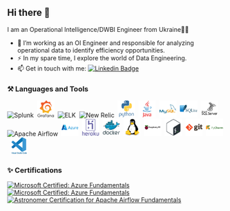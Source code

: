 ## Hi there 👋

I am an Operational Intelligence/DWBI Engineer from Ukraine💙💛

- 🔭 I’m working as an OI Engineer and responsible for analyzing operational data to identify efficiency opportunities.
- ⚡ In my spare time, I explore the world of Data Engineering.
- 📫 Get in touch with me: [![Linkedin Badge](https://img.shields.io/badge/-Oleh%20Pelekh-blue?style=flat&logo=Linkedin&logoColor=white)](https://www.linkedin.com/in/oleh-pelekh/)

### ⚒️ Languages and Tools

<div>
  <img src="https://kogia.io/wp-content/uploads/2021/02/splunk-e1613831080651.png" title="Splunk" alt="Splunk" width="40" height="40"/>&nbsp;
  <img src="https://github.com/devicons/devicon/blob/master/icons/grafana/grafana-original-wordmark.svg" title="Grafana" alt="Grafana" width="40" height="40"/>&nbsp;
  <img src="https://cdn.freebiesupply.com/logos/large/2x/elasticsearch-logo-png-transparent.png" title="ELK" alt="ELK" width="40" height="40"/>&nbsp;
  <img src="https://seeklogo.com/images/N/new-relic-logo-E7CC1E9143-seeklogo.com.png" title="New Relic" alt="New Relic" width="40" height="40"/>&nbsp;
  <img src="https://github.com/devicons/devicon/blob/master/icons/python/python-original-wordmark.svg" title="Python" alt="Python" width="40" height="40"/>&nbsp;
  <img src="https://github.com/devicons/devicon/blob/master/icons/java/java-original-wordmark.svg" title="Java" alt="Java" width="40" height="40"/>&nbsp;
  <img src="https://github.com/devicons/devicon/blob/master/icons/mysql/mysql-original-wordmark.svg" title="MySQL" alt="MySQL" width="40" height="40"/>&nbsp;
  <img src="https://github.com/devicons/devicon/blob/master/icons/sqlite/sqlite-original-wordmark.svg" title="SQLite" alt="SQLite" width="40" height="40"/>&nbsp;
  <img src="https://github.com/devicons/devicon/blob/master/icons/microsoftsqlserver/microsoftsqlserver-plain-wordmark.svg" title="" alt="" width="40" height="40"/>&nbsp;
  <img src="https://airflow.apache.org/docs/apache-airflow/stable/_images/pin_large.png" title="Apache Airflow" alt="Apache Airflow" width="40" height="40"/>&nbsp;
  <img src="https://github.com/devicons/devicon/blob/master/icons/azure/azure-original-wordmark.svg" title="Azure" alt="Azure" width="40" height="40"/>&nbsp;
  <img src="https://github.com/devicons/devicon/blob/master/icons/heroku/heroku-original-wordmark.svg" title="Heroku" alt="Heroku" width="40" height="40"/>&nbsp;
  <img src="https://github.com/devicons/devicon/blob/master/icons/docker/docker-original-wordmark.svg" title="Docker" alt="Docker" width="40" height="40"/>&nbsp;
  <img src="https://github.com/devicons/devicon/blob/master/icons/linux/linux-original.svg" title="Linux" alt="Linux" width="40" height="40"/>&nbsp;
  <img src="https://github.com/devicons/devicon/blob/master/icons/raspberrypi/raspberrypi-original-wordmark.svg" title="RaspberryPi" alt="RaspberryPi" width="40" height="40"/>&nbsp;
  <img src="https://github.com/devicons/devicon/blob/master/icons/bash/bash-original.svg" title="Bash" alt="Bash" width="40" height="40"/>&nbsp;
  <img src="https://github.com/devicons/devicon/blob/master/icons/git/git-original-wordmark.svg" title="Git" alt="Git" width="40" height="40"/>&nbsp;
  <img src="https://github.com/devicons/devicon/blob/master/icons/pycharm/pycharm-original-wordmark.svg" title="PyCharm" alt="PyCharm" width="40" height="40"/>&nbsp;
  <img src="https://github.com/devicons/devicon/blob/master/icons/vscode/vscode-original-wordmark.svg" title="VSCode" alt="VSCode" width="40" height="40"/>&nbsp;
 </div>
 
### ✨ Certifications
<div>
  <a href="https://www.credly.com/badges/0784b264-63ae-4567-ba90-560749c90c6e/public_url" target="_blank">
    <img src="https://images.credly.com/size/110x110/images/be8fcaeb-c769-4858-b567-ffaaa73ce8cf/image.png" title="Microsoft Certified: Azure Fundamentals" alt="Microsoft Certified: Azure Fundamentals" width="110" height="110">
  </a>
  <a href="https://www.credly.com/badges/66320d5b-ff61-4c84-983d-63fa651f4c8f/public_url" target="_blank">
    <img src="https://images.credly.com/size/110x110/images/08216781-93cb-4ba1-8110-8eb3401fa8ce/Docker_Essentials_-_ISDN.png" title="Microsoft Certified: Azure Fundamentals" alt="Microsoft Certified: Azure Fundamentals" width="110" height="110">
  </a>
  <a href="https://www.credly.com/badges/ac1ef034-2e13-49eb-8a56-597b8c41aab0/public_url" target="_blank">
    <img src="https://images.credly.com/size/110x110/images/655a478d-ecde-4a92-afcd-3c7be176ccf3/image.png" title="Astronomer Certification for Apache Airflow Fundamentals" alt="Astronomer Certification for Apache Airflow Fundamentals" width="110" height="110">
  </a>
</div>
